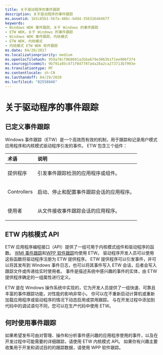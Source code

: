 ```yaml
---
title: 关于驱动程序的事件跟踪
description: 关于驱动程序的事件跟踪
ms.assetid: 1b5c85b1-5b7a-48bc-bdd4-356316d4467f
keywords:
- Windows WDK 事件跟踪，关于 Windows 的事件跟踪
- ETW WDK，关于 Windows 的事件跟踪
- Windows WDK 事件跟踪，内核模式
- ETW WDK，内核模式
- 内核模式 ETW WDK 软件跟踪
ms.date: 04/20/2017
ms.localizationpriority: medium
ms.openlocfilehash: 959a78cf068691a2bba679e3063b1f1ee906f374
ms.sourcegitcommit: 9b791a85c471f0d7707a4a28a2ca273713b7993e
ms.translationtype: MT
ms.contentlocale: zh-CN
ms.lasthandoff: 04/29/2020
ms.locfileid: "82558846"
---
```

# <a name="about-event-tracing-for-drivers"></a>关于驱动程序的事件跟踪

## <a name="event-tracing-defined"></a>已定义事件跟踪

Windows 事件跟踪（ETW）是一个高效而有效的机制，用于跟踪和记录用户模式应用程序和内核模式驱动程序引发的事件。 ETW 包含三个组件：

<table>
<thead>
<tr class="header">
<th align="left">术语</th>
<th align="left">说明</th>
</tr>
</thead>
<tbody>
<tr class="odd">
<td align="left"><p>提供程序</p></td>
<td align="left"><p>引发事件跟踪检测的应用程序或组件。</p></td>
</tr>
<tr class="even">
<td align="left"><p>Controllers</p></td>
<td align="left"><p>启动、停止和配置事件跟踪会话的应用程序。</p></td>
</tr>
<tr class="odd">
<td align="left"><p>使用者</p></td>
<td align="left"><p>从文件接收事件跟踪会话的应用程序。</p></td>
</tr>
</tbody>
</table>

## <a name="the-etw-kernel-mode-api"></a>ETW 内核模式 API

ETW 应用程序编程接口（API）提供了一组可用于内核模式组件和驱动程序的函数。 [WMI 事件跟踪](https://docs.microsoft.com/windows-hardware/drivers/kernel/wmi-event-tracing)和[WPP 软件跟踪](wpp-software-tracing.md)均使用 ETW。 驱动程序开发人员可以使用这些函数将驱动程序注册为 ETW 提供程序。 ETW 提供程序可以引发事件，并可以将其发布到 Windows 事件日志，也可以将其事件写入 ETW 会话，后者会写入跟踪文件或传递给实时使用者。 事件是描述系统中感兴趣的事件的实体，由 ETW 提供程序确定的一组属性进行定义。

ETW 是在 Windows 操作系统中实现的，它为开发人员提供了一组快速、可靠且丰富的事件跟踪功能，对性能的影响非常小。 你可以在不重新启动计算机或重新加载应用程序或驱动程序的情况下动态启用或禁用跟踪。 与在开发过程中添加到代码中的调试语句不同，您可以在生产代码中使用 ETW。

## <a name="when-to-use-event-tracing"></a>何时使用事件跟踪

如果希望发布可由对管理、操作和分析事件感兴趣的应用程序使用的事件，以及在开发过程中可能需要的详细跟踪，请使用 ETW 内核模式 API。 如果你有兴趣主要收集用于开发和调试目的的跟踪数据，请使用 WPP 软件跟踪。
